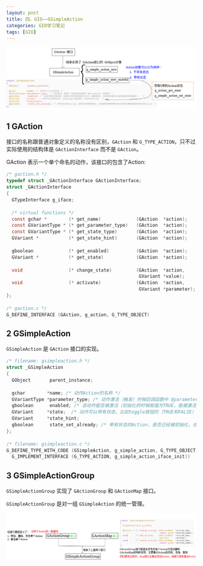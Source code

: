 ```yaml
---
layout: post
title: 四、GIO——GSimpleAction
categories: GIO学习笔记
tags: [GIO]
---
```


![alt text](/assets/GIOStudy/04_GSimpleActionGroup/image/image.png)

## 1 GAction

接口的名称跟普通对象定义的名称没有区别，`GAction` 和 `G_TYPE_ACTION`，只不过实际使用的结构体是 `GActionInterface` 而不是 `GAction`。

GAction 表示一个单个命名的动作，该接口的包含了Action:

```c
/* gaction.h */
typedef struct _GActionInterface GActionInterface;
struct _GActionInterface
{
  GTypeInterface g_iface;

  /* virtual functions */
  const gchar *        (* get_name)             (GAction  *action);
  const GVariantType * (* get_parameter_type)   (GAction  *action);
  const GVariantType * (* get_state_type)       (GAction  *action);
  GVariant *           (* get_state_hint)       (GAction  *action);

  gboolean             (* get_enabled)          (GAction  *action);
  GVariant *           (* get_state)            (GAction  *action);

  void                 (* change_state)         (GAction  *action,
                                                 GVariant *value);
  void                 (* activate)             (GAction  *action,
                                                 GVariant *parameter);
};

/* gaction.c */
G_DEFINE_INTERFACE (GAction, g_action, G_TYPE_OBJECT)
```

## 2 GSimpleAction

`GSimpleAction` 是 `GAction` 接口的实现。

```c
/* filename: gsimpleaction.h */
struct _GSimpleAction
{
  GObject       parent_instance;

  gchar        *name; /* 动作Action的名称 */
  GVariantType *parameter_type; /* 动作激活（触发）时候回调函数中 @parameter 的类型 */
  gboolean      enabled; /* 该动作能否被激活（初始化的时候赋值为TRUE，能被激活，也就意味着可以调用激活回调函数）） */
  GVariant     *state;  /* 动作可以带有状态，比如toggle按钮的（TRUE和FALSE） */
  GVariant     *state_hint;
  gboolean      state_set_already; /* 带有状态的Action，是否已经被初始化，也就是创建时候的状态已经给赋值到结构体中的state */
};

/* filename: gsimpleaction.c */
G_DEFINE_TYPE_WITH_CODE (GSimpleAction, g_simple_action, G_TYPE_OBJECT,
  G_IMPLEMENT_INTERFACE (G_TYPE_ACTION, g_simple_action_iface_init))
```

## 3 GSimpleActionGroup

`GSimpleActionGroup` 实现了 `GActionGroup` 和 `GActionMap` 接口。

`GSimpleActionGroup` 是对一组 `GSimpleAction` 的统一管理。

![alt text](/assets/GIOStudy/04_GSimpleActionGroup/image/image-1.png)